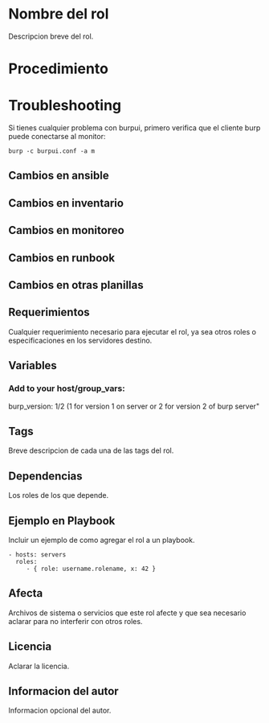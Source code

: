 Nombre del rol
==============
Descripcion breve del rol.

Procedimiento
=============

Troubleshooting
===============

Si tienes cualquier problema con burpui, primero verifica que el cliente burp puede conectarse al monitor: 

    burp -c burpui.conf -a m

Cambios en ansible
------------------

Cambios en inventario
---------------------

Cambios en monitoreo
--------------------

Cambios en runbook
------------------

Cambios en otras planillas
--------------------------

Requerimientos
--------------

Cualquier requerimiento necesario para ejecutar el rol, ya sea otros roles o especificaciones en los servidores destino.

Variables
---------

### Add to your host/group_vars:
 
 burp_version: 1/2 (1 for version 1 on server or 2 for version 2 of burp server"

Tags
----

Breve descripcion de cada una de las tags del rol.

Dependencias
------------

Los roles de los que depende.

Ejemplo en Playbook
-------------------

Incluir un ejemplo de como agregar el rol a un playbook.

    - hosts: servers
      roles:
         - { role: username.rolename, x: 42 }

Afecta
------

Archivos de sistema o servicios que este rol afecte y que sea necesario aclarar para no interferir con otros roles.

Licencia
--------

Aclarar la licencia.

Informacion del autor
---------------------

Informacion opcional del autor.